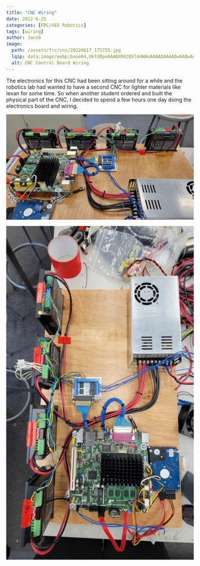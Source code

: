```yaml
---
title: "CNC Wiring"
date: 2022-6-25
categories: [FRC/VEX Robotics]
tags: [wiring]
author: Jacob
image:
  path: /assets/frc/cnc/20220617_175755.jpg
  lqip: data:image/webp;base64,UklGRpoAAABXRUJQVlA4WAoAAAAQAAAADwAABwAAQUxQSDIAAAARL0AmbZurmr57yyIiqE8oiG0bejIYEQTgqiDA9vqnsUSI6H+oAERp2HZ65qP/VIAWAFZQOCBCAAAA8AEAnQEqEAAIAAVAfCWkAALp8sF8rgRgAP7o9FDvMCkMde9PK7euH5M1m6VWoDXf2FkP3BqV0ZYbO6NA/VFIAAAA
  alt: CNC Control Board Wiring
---
```


The electronics for this CNC had been sitting around for a while and the robotics lab had wanted to have a second CNC for lighter materials like lexan for some time. So when another student ordered and built the physical part of the CNC, I decided to spend a few hours one day doing the electronics board and wiring.

![](/assets/frc/cnc/20220617_175806.jpg)

![](/assets/frc/cnc/20220617_175755.jpg)